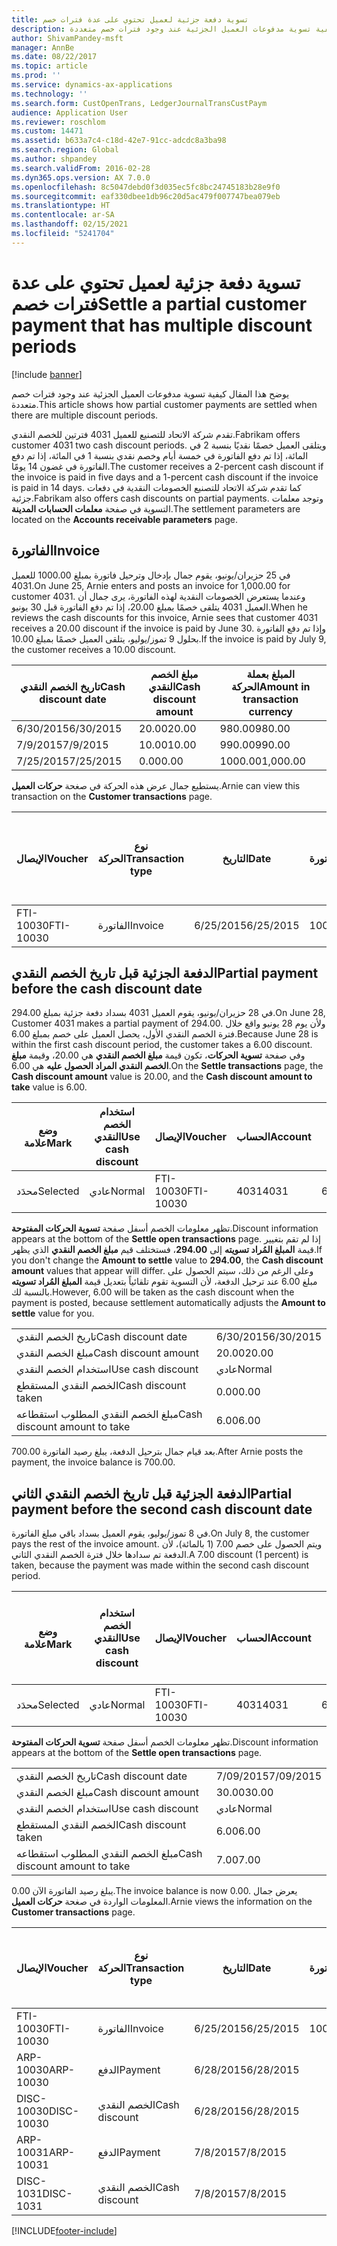 ```yaml
---
title: تسوية دفعة جزئية لعميل تحتوي على عدة فترات خصم
description: يوضح هذا المقال كيفية تسوية مدفوعات العميل الجزئية عند وجود فترات خصم متعددة.
author: ShivamPandey-msft
manager: AnnBe
ms.date: 08/22/2017
ms.topic: article
ms.prod: ''
ms.service: dynamics-ax-applications
ms.technology: ''
ms.search.form: CustOpenTrans, LedgerJournalTransCustPaym
audience: Application User
ms.reviewer: roschlom
ms.custom: 14471
ms.assetid: b633a7c4-c18d-42e7-91cc-adcdc8a3ba98
ms.search.region: Global
ms.author: shpandey
ms.search.validFrom: 2016-02-28
ms.dyn365.ops.version: AX 7.0.0
ms.openlocfilehash: 8c5047debd0f3d035ec5fc8bc24745183b28e9f0
ms.sourcegitcommit: eaf330dbee1db96c20d5ac479f007747bea079eb
ms.translationtype: HT
ms.contentlocale: ar-SA
ms.lasthandoff: 02/15/2021
ms.locfileid: "5241704"
---
```

# <a name="settle-a-partial-customer-payment-that-has-multiple-discount-periods"></a><span data-ttu-id="ae0de-103">تسوية دفعة جزئية لعميل تحتوي على عدة فترات خصم</span><span class="sxs-lookup"><span data-stu-id="ae0de-103">Settle a partial customer payment that has multiple discount periods</span></span>

[!include [banner](../includes/banner.md)]

<span data-ttu-id="ae0de-104">يوضح هذا المقال كيفية تسوية مدفوعات العميل الجزئية عند وجود فترات خصم متعددة.</span><span class="sxs-lookup"><span data-stu-id="ae0de-104">This article shows how partial customer payments are settled when there are multiple discount periods.</span></span>

<span data-ttu-id="ae0de-105">تقدم شركة الاتحاد للتصنيع للعميل 4031 فترتين للخصم النقدي.</span><span class="sxs-lookup"><span data-stu-id="ae0de-105">Fabrikam offers customer 4031 two cash discount periods.</span></span> <span data-ttu-id="ae0de-106">ويتلقى العميل خصمًا نقديًا بنسبة 2 في المائة، إذا تم دفع الفاتورة في خمسة أيام وخصم نقدي بنسبة 1 في المائة، إذا تم دفع الفاتورة في غضون 14 يومًا.</span><span class="sxs-lookup"><span data-stu-id="ae0de-106">The customer receives a 2-percent cash discount if the invoice is paid in five days and a 1-percent cash discount if the invoice is paid in 14 days.</span></span> <span data-ttu-id="ae0de-107">كما تقدم شركة الاتحاد للتصنيع الخصومات النقدية في دفعات جزئية.</span><span class="sxs-lookup"><span data-stu-id="ae0de-107">Fabrikam also offers cash discounts on partial payments.</span></span> <span data-ttu-id="ae0de-108">وتوجد معلمات التسوية في صفحة **معلمات الحسابات المدينة**.</span><span class="sxs-lookup"><span data-stu-id="ae0de-108">The settlement parameters are located on the **Accounts receivable parameters** page.</span></span>

## <a name="invoice"></a><span data-ttu-id="ae0de-109">الفاتورة</span><span class="sxs-lookup"><span data-stu-id="ae0de-109">Invoice</span></span>
<span data-ttu-id="ae0de-110">في 25 حزيران/يونيو، يقوم جمال بإدخال وترحيل فاتورة بمبلغ 1000.00 للعميل 4031.</span><span class="sxs-lookup"><span data-stu-id="ae0de-110">On June 25, Arnie enters and posts an invoice for 1,000.00 for customer 4031.</span></span> <span data-ttu-id="ae0de-111">وعندما يستعرض الخصومات النقدية لهذه الفاتورة، يرى جمال أن العميل 4031 يتلقى خصمًا بمبلغ 20.00، إذا تم دفع الفاتورة قبل 30 يونيو.</span><span class="sxs-lookup"><span data-stu-id="ae0de-111">When he reviews the cash discounts for this invoice, Arnie sees that customer 4031 receives a 20.00 discount if the invoice is paid by June 30.</span></span> <span data-ttu-id="ae0de-112">وإذا تم دفع الفاتورة بحلول 9 تموز/يوليو، يتلقى العميل خصمًا بمبلغ 10.00.‬</span><span class="sxs-lookup"><span data-stu-id="ae0de-112">If the invoice is paid by July 9, the customer receives a 10.00 discount.</span></span>

| <span data-ttu-id="ae0de-113">تاريخ الخصم النقدي</span><span class="sxs-lookup"><span data-stu-id="ae0de-113">Cash discount date</span></span> | <span data-ttu-id="ae0de-114">مبلغ الخصم النقدي</span><span class="sxs-lookup"><span data-stu-id="ae0de-114">Cash discount amount</span></span> | <span data-ttu-id="ae0de-115">المبلغ بعملة الحركة</span><span class="sxs-lookup"><span data-stu-id="ae0de-115">Amount in transaction currency</span></span> |
|--------------------|----------------------|--------------------------------|
| <span data-ttu-id="ae0de-116">6/30/2015</span><span class="sxs-lookup"><span data-stu-id="ae0de-116">6/30/2015</span></span>          | <span data-ttu-id="ae0de-117">20.00</span><span class="sxs-lookup"><span data-stu-id="ae0de-117">20.00</span></span>                | <span data-ttu-id="ae0de-118">980.00</span><span class="sxs-lookup"><span data-stu-id="ae0de-118">980.00</span></span>                         |
| <span data-ttu-id="ae0de-119">7/9/2015</span><span class="sxs-lookup"><span data-stu-id="ae0de-119">7/9/2015</span></span>           | <span data-ttu-id="ae0de-120">10.00</span><span class="sxs-lookup"><span data-stu-id="ae0de-120">10.00</span></span>                | <span data-ttu-id="ae0de-121">990.00</span><span class="sxs-lookup"><span data-stu-id="ae0de-121">990.00</span></span>                         |
| <span data-ttu-id="ae0de-122">7/25/2015</span><span class="sxs-lookup"><span data-stu-id="ae0de-122">7/25/2015</span></span>          | <span data-ttu-id="ae0de-123">0.00</span><span class="sxs-lookup"><span data-stu-id="ae0de-123">0.00</span></span>                 | <span data-ttu-id="ae0de-124">1000.00</span><span class="sxs-lookup"><span data-stu-id="ae0de-124">1,000.00</span></span>                       |

<span data-ttu-id="ae0de-125">يستطيع جمال عرض هذه الحركة في صغحة **حركات العميل**.</span><span class="sxs-lookup"><span data-stu-id="ae0de-125">Arnie can view this transaction on the **Customer transactions** page.</span></span>

| <span data-ttu-id="ae0de-126">الإيصال</span><span class="sxs-lookup"><span data-stu-id="ae0de-126">Voucher</span></span>   | <span data-ttu-id="ae0de-127">نوع الحركة</span><span class="sxs-lookup"><span data-stu-id="ae0de-127">Transaction type</span></span> | <span data-ttu-id="ae0de-128">التاريخ</span><span class="sxs-lookup"><span data-stu-id="ae0de-128">Date</span></span>      | <span data-ttu-id="ae0de-129">الفاتورة</span><span class="sxs-lookup"><span data-stu-id="ae0de-129">Invoice</span></span> | <span data-ttu-id="ae0de-130">المبلغ في خصم بعملة الحركة</span><span class="sxs-lookup"><span data-stu-id="ae0de-130">Amount in transaction currency debit</span></span> | <span data-ttu-id="ae0de-131">المبلغ في الائتمان بعملة الحركة</span><span class="sxs-lookup"><span data-stu-id="ae0de-131">Amount in transaction currency credit</span></span> | <span data-ttu-id="ae0de-132">الرصيد</span><span class="sxs-lookup"><span data-stu-id="ae0de-132">Balance</span></span>  | <span data-ttu-id="ae0de-133">عملة</span><span class="sxs-lookup"><span data-stu-id="ae0de-133">Currency</span></span> |
|-----------|------------------|-----------|---------|--------------------------------------|---------------------------------------|----------|----------|
| <span data-ttu-id="ae0de-134">FTI-10030</span><span class="sxs-lookup"><span data-stu-id="ae0de-134">FTI-10030</span></span> | <span data-ttu-id="ae0de-135">الفاتورة</span><span class="sxs-lookup"><span data-stu-id="ae0de-135">Invoice</span></span>          | <span data-ttu-id="ae0de-136">6/25/2015</span><span class="sxs-lookup"><span data-stu-id="ae0de-136">6/25/2015</span></span> | <span data-ttu-id="ae0de-137">10030</span><span class="sxs-lookup"><span data-stu-id="ae0de-137">10030</span></span>   | <span data-ttu-id="ae0de-138">1000.00</span><span class="sxs-lookup"><span data-stu-id="ae0de-138">1,000.00</span></span>                             |                                       | <span data-ttu-id="ae0de-139">1000.00</span><span class="sxs-lookup"><span data-stu-id="ae0de-139">1,000.00</span></span> | <span data-ttu-id="ae0de-140">دولار أمريكي</span><span class="sxs-lookup"><span data-stu-id="ae0de-140">USD</span></span>      |

## <a name="partial-payment-before-the-cash-discount-date"></a><span data-ttu-id="ae0de-141">الدفعة الجزئية قبل تاريخ الخصم النقدي</span><span class="sxs-lookup"><span data-stu-id="ae0de-141">Partial payment before the cash discount date</span></span>
<span data-ttu-id="ae0de-142">في 28 حزيران/يونيو، يقوم العميل 4031 بسداد دفعة جزئية بمبلغ 294.00.</span><span class="sxs-lookup"><span data-stu-id="ae0de-142">On June 28, Customer 4031 makes a partial payment of 294.00.</span></span> <span data-ttu-id="ae0de-143">ولأن يوم 28 يونيو واقع خلال فترة الخصم النقدي الأول، يحصل العميل على خصم بمبلغ 6.00.</span><span class="sxs-lookup"><span data-stu-id="ae0de-143">Because June 28 is within the first cash discount period, the customer takes a 6.00 discount.</span></span> <span data-ttu-id="ae0de-144">وفي صفحة **تسوية الحركات**، تكون قيمة **مبلغ الخصم النقدي** هي 20.00، وقيمة **مبلغ الخصم النقدي المراد الحصول عليه** هي 6.00.</span><span class="sxs-lookup"><span data-stu-id="ae0de-144">On the **Settle transactions** page, the **Cash discount amount** value is 20.00, and the **Cash discount amount to take** value is 6.00.</span></span>

| <span data-ttu-id="ae0de-145">وضع علامة</span><span class="sxs-lookup"><span data-stu-id="ae0de-145">Mark</span></span>     | <span data-ttu-id="ae0de-146">استخدام الخصم النقدي</span><span class="sxs-lookup"><span data-stu-id="ae0de-146">Use cash discount</span></span> | <span data-ttu-id="ae0de-147">الإيصال</span><span class="sxs-lookup"><span data-stu-id="ae0de-147">Voucher</span></span>   | <span data-ttu-id="ae0de-148">الحساب</span><span class="sxs-lookup"><span data-stu-id="ae0de-148">Account</span></span> | <span data-ttu-id="ae0de-149">التاريخ</span><span class="sxs-lookup"><span data-stu-id="ae0de-149">Date</span></span>      | <span data-ttu-id="ae0de-150">تاريخ الاستحقاق</span><span class="sxs-lookup"><span data-stu-id="ae0de-150">Due date</span></span>  | <span data-ttu-id="ae0de-151">الفاتورة</span><span class="sxs-lookup"><span data-stu-id="ae0de-151">Invoice</span></span> | <span data-ttu-id="ae0de-152">المبلغ بعملة الحركة</span><span class="sxs-lookup"><span data-stu-id="ae0de-152">Amount in transaction currency</span></span> | <span data-ttu-id="ae0de-153">عملة</span><span class="sxs-lookup"><span data-stu-id="ae0de-153">Currency</span></span> | <span data-ttu-id="ae0de-154">المبلغ المراد تسويته</span><span class="sxs-lookup"><span data-stu-id="ae0de-154">Amount to settle</span></span> |
|----------|-------------------|-----------|---------|-----------|-----------|---------|--------------------------------|----------|------------------|
| <span data-ttu-id="ae0de-155">محدَد</span><span class="sxs-lookup"><span data-stu-id="ae0de-155">Selected</span></span> | <span data-ttu-id="ae0de-156">عادي</span><span class="sxs-lookup"><span data-stu-id="ae0de-156">Normal</span></span>            | <span data-ttu-id="ae0de-157">FTI-10030</span><span class="sxs-lookup"><span data-stu-id="ae0de-157">FTI-10030</span></span> | <span data-ttu-id="ae0de-158">4031</span><span class="sxs-lookup"><span data-stu-id="ae0de-158">4031</span></span>    | <span data-ttu-id="ae0de-159">6/25/2015</span><span class="sxs-lookup"><span data-stu-id="ae0de-159">6/25/2015</span></span> | <span data-ttu-id="ae0de-160">7/25/2015</span><span class="sxs-lookup"><span data-stu-id="ae0de-160">7/25/2015</span></span> | <span data-ttu-id="ae0de-161">10030</span><span class="sxs-lookup"><span data-stu-id="ae0de-161">10030</span></span>   | <span data-ttu-id="ae0de-162">1000.00</span><span class="sxs-lookup"><span data-stu-id="ae0de-162">1,000.00</span></span>                       | <span data-ttu-id="ae0de-163">دولار أمريكي</span><span class="sxs-lookup"><span data-stu-id="ae0de-163">USD</span></span>      | <span data-ttu-id="ae0de-164">294.00</span><span class="sxs-lookup"><span data-stu-id="ae0de-164">294.00</span></span>           |

<span data-ttu-id="ae0de-165">تظهر معلومات الخصم أسفل صفحة **تسوية الحركات المفتوحة**.</span><span class="sxs-lookup"><span data-stu-id="ae0de-165">Discount information appears at the bottom of the **Settle open transactions** page.</span></span> <span data-ttu-id="ae0de-166">إذا لم تقم بتغيير قيمة **المبلغ المُراد تسويته** إلى **294.00**، فستختلف قيم **مبلغ الخصم النقدي** الذي يظهر.</span><span class="sxs-lookup"><span data-stu-id="ae0de-166">If you don't change the **Amount to settle** value to **294.00**, the **Cash discount amount** values that appear will differ.</span></span> <span data-ttu-id="ae0de-167">وعلى الرغم من ذلك، سيتم الحصول على مبلغ 6.00 عند ترحيل الدفعة، لأن التسوية تقوم تلقائياً بتعديل قيمة **المبلغ المُراد تسويته** بالنسبة لك.</span><span class="sxs-lookup"><span data-stu-id="ae0de-167">However, 6.00 will be taken as the cash discount when the payment is posted, because settlement automatically adjusts the **Amount to settle** value for you.</span></span>

|                              |           |
|------------------------------|-----------|
| <span data-ttu-id="ae0de-168">تاريخ الخصم النقدي</span><span class="sxs-lookup"><span data-stu-id="ae0de-168">Cash discount date</span></span>           | <span data-ttu-id="ae0de-169">6/30/2015</span><span class="sxs-lookup"><span data-stu-id="ae0de-169">6/30/2015</span></span> |
| <span data-ttu-id="ae0de-170">مبلغ الخصم النقدي</span><span class="sxs-lookup"><span data-stu-id="ae0de-170">Cash discount amount</span></span>         | <span data-ttu-id="ae0de-171">20.00</span><span class="sxs-lookup"><span data-stu-id="ae0de-171">20.00</span></span>     |
| <span data-ttu-id="ae0de-172">استخدام الخصم النقدي</span><span class="sxs-lookup"><span data-stu-id="ae0de-172">Use cash discount</span></span>            | <span data-ttu-id="ae0de-173">عادي</span><span class="sxs-lookup"><span data-stu-id="ae0de-173">Normal</span></span>    |
| <span data-ttu-id="ae0de-174">الخصم النقدي المستقطع</span><span class="sxs-lookup"><span data-stu-id="ae0de-174">Cash discount taken</span></span>          | <span data-ttu-id="ae0de-175">0.00</span><span class="sxs-lookup"><span data-stu-id="ae0de-175">0.00</span></span>      |
| <span data-ttu-id="ae0de-176">مبلغ الخصم النقدي المطلوب استقطاعه</span><span class="sxs-lookup"><span data-stu-id="ae0de-176">Cash discount amount to take</span></span> | <span data-ttu-id="ae0de-177">6.00</span><span class="sxs-lookup"><span data-stu-id="ae0de-177">6.00</span></span>      |

<span data-ttu-id="ae0de-178">بعد قيام جمال بترحيل الدفعة، يبلغ رصيد الفاتورة 700.00.</span><span class="sxs-lookup"><span data-stu-id="ae0de-178">After Arnie posts the payment, the invoice balance is 700.00.</span></span>

## <a name="partial-payment-before-the-second-cash-discount-date"></a><span data-ttu-id="ae0de-179">الدفعة الجزئية قبل تاريخ الخصم النقدي الثاني</span><span class="sxs-lookup"><span data-stu-id="ae0de-179">Partial payment before the second cash discount date</span></span>
<span data-ttu-id="ae0de-180">في 8 تموز/يوليو، يقوم العميل بسداد باقي مبلغ الفاتورة.</span><span class="sxs-lookup"><span data-stu-id="ae0de-180">On July 8, the customer pays the rest of the invoice amount.</span></span> <span data-ttu-id="ae0de-181">ويتم الحصول على خصم 7.00 (1 بالمائة)، لأن الدفعة تم سدادها خلال فترة الخصم النقدي الثاني.</span><span class="sxs-lookup"><span data-stu-id="ae0de-181">A 7.00 discount (1 percent) is taken, because the payment was made within the second cash discount period.</span></span>

| <span data-ttu-id="ae0de-182">وضع علامة</span><span class="sxs-lookup"><span data-stu-id="ae0de-182">Mark</span></span>     | <span data-ttu-id="ae0de-183">استخدام الخصم النقدي</span><span class="sxs-lookup"><span data-stu-id="ae0de-183">Use cash discount</span></span> | <span data-ttu-id="ae0de-184">الإيصال</span><span class="sxs-lookup"><span data-stu-id="ae0de-184">Voucher</span></span>   | <span data-ttu-id="ae0de-185">الحساب</span><span class="sxs-lookup"><span data-stu-id="ae0de-185">Account</span></span> | <span data-ttu-id="ae0de-186">التاريخ</span><span class="sxs-lookup"><span data-stu-id="ae0de-186">Date</span></span>      | <span data-ttu-id="ae0de-187">تاريخ الاستحقاق</span><span class="sxs-lookup"><span data-stu-id="ae0de-187">Due date</span></span>  | <span data-ttu-id="ae0de-188">الفاتورة</span><span class="sxs-lookup"><span data-stu-id="ae0de-188">Invoice</span></span> | <span data-ttu-id="ae0de-189">المبلغ في خصم بعملة الحركة</span><span class="sxs-lookup"><span data-stu-id="ae0de-189">Amount in transaction currency debit</span></span> | <span data-ttu-id="ae0de-190">المبلغ في الائتمان بعملة الحركة</span><span class="sxs-lookup"><span data-stu-id="ae0de-190">Amount in transaction currency credit</span></span> | <span data-ttu-id="ae0de-191">عملة</span><span class="sxs-lookup"><span data-stu-id="ae0de-191">Currency</span></span> | <span data-ttu-id="ae0de-192">المبلغ المراد تسويته</span><span class="sxs-lookup"><span data-stu-id="ae0de-192">Amount to settle</span></span> |
|----------|-------------------|-----------|---------|-----------|-----------|---------|--------------------------------------|---------------------------------------|----------|------------------|
| <span data-ttu-id="ae0de-193">محدَد</span><span class="sxs-lookup"><span data-stu-id="ae0de-193">Selected</span></span> | <span data-ttu-id="ae0de-194">عادي</span><span class="sxs-lookup"><span data-stu-id="ae0de-194">Normal</span></span>            | <span data-ttu-id="ae0de-195">FTI-10030</span><span class="sxs-lookup"><span data-stu-id="ae0de-195">FTI-10030</span></span> | <span data-ttu-id="ae0de-196">4031</span><span class="sxs-lookup"><span data-stu-id="ae0de-196">4031</span></span>    | <span data-ttu-id="ae0de-197">6/25/2015</span><span class="sxs-lookup"><span data-stu-id="ae0de-197">6/25/2015</span></span> | <span data-ttu-id="ae0de-198">7/25/2015</span><span class="sxs-lookup"><span data-stu-id="ae0de-198">7/25/2015</span></span> | <span data-ttu-id="ae0de-199">10030</span><span class="sxs-lookup"><span data-stu-id="ae0de-199">10030</span></span>   | <span data-ttu-id="ae0de-200">700.00</span><span class="sxs-lookup"><span data-stu-id="ae0de-200">700.00</span></span>                               |                                       | <span data-ttu-id="ae0de-201">دولار أمريكي</span><span class="sxs-lookup"><span data-stu-id="ae0de-201">USD</span></span>      | <span data-ttu-id="ae0de-202">693.00</span><span class="sxs-lookup"><span data-stu-id="ae0de-202">693.00</span></span>           |

<span data-ttu-id="ae0de-203">تظهر معلومات الخصم أسفل صفحة **تسوية الحركات المفتوحة**.</span><span class="sxs-lookup"><span data-stu-id="ae0de-203">Discount information appears at the bottom of the **Settle open transactions** page.</span></span>

|                              |           |
|------------------------------|-----------|
| <span data-ttu-id="ae0de-204">تاريخ الخصم النقدي</span><span class="sxs-lookup"><span data-stu-id="ae0de-204">Cash discount date</span></span>           | <span data-ttu-id="ae0de-205">7/09/2015</span><span class="sxs-lookup"><span data-stu-id="ae0de-205">7/09/2015</span></span> |
| <span data-ttu-id="ae0de-206">مبلغ الخصم النقدي</span><span class="sxs-lookup"><span data-stu-id="ae0de-206">Cash discount amount</span></span>         | <span data-ttu-id="ae0de-207">30.00</span><span class="sxs-lookup"><span data-stu-id="ae0de-207">30.00</span></span>     |
| <span data-ttu-id="ae0de-208">استخدام الخصم النقدي</span><span class="sxs-lookup"><span data-stu-id="ae0de-208">Use cash discount</span></span>            | <span data-ttu-id="ae0de-209">عادي</span><span class="sxs-lookup"><span data-stu-id="ae0de-209">Normal</span></span>    |
| <span data-ttu-id="ae0de-210">الخصم النقدي المستقطع</span><span class="sxs-lookup"><span data-stu-id="ae0de-210">Cash discount taken</span></span>          | <span data-ttu-id="ae0de-211">6.00</span><span class="sxs-lookup"><span data-stu-id="ae0de-211">6.00</span></span>      |
| <span data-ttu-id="ae0de-212">مبلغ الخصم النقدي المطلوب استقطاعه</span><span class="sxs-lookup"><span data-stu-id="ae0de-212">Cash discount amount to take</span></span> | <span data-ttu-id="ae0de-213">7.00</span><span class="sxs-lookup"><span data-stu-id="ae0de-213">7.00</span></span>      |

<span data-ttu-id="ae0de-214">يبلغ رصيد الفاتورة الآن 0.00.</span><span class="sxs-lookup"><span data-stu-id="ae0de-214">The invoice balance is now 0.00.</span></span> <span data-ttu-id="ae0de-215">يعرض جمال المعلومات الواردة في صغحة **حركات العميل**.</span><span class="sxs-lookup"><span data-stu-id="ae0de-215">Arnie views the information on the **Customer transactions** page.</span></span>

| <span data-ttu-id="ae0de-216">الإيصال</span><span class="sxs-lookup"><span data-stu-id="ae0de-216">Voucher</span></span>    | <span data-ttu-id="ae0de-217">نوع الحركة</span><span class="sxs-lookup"><span data-stu-id="ae0de-217">Transaction type</span></span> | <span data-ttu-id="ae0de-218">التاريخ</span><span class="sxs-lookup"><span data-stu-id="ae0de-218">Date</span></span>      | <span data-ttu-id="ae0de-219">الفاتورة</span><span class="sxs-lookup"><span data-stu-id="ae0de-219">Invoice</span></span> | <span data-ttu-id="ae0de-220">المبلغ في خصم بعملة الحركة</span><span class="sxs-lookup"><span data-stu-id="ae0de-220">Amount in transaction currency debit</span></span> | <span data-ttu-id="ae0de-221">المبلغ في الائتمان بعملة الحركة</span><span class="sxs-lookup"><span data-stu-id="ae0de-221">Amount in transaction currency credit</span></span> | <span data-ttu-id="ae0de-222">الرصيد</span><span class="sxs-lookup"><span data-stu-id="ae0de-222">Balance</span></span> | <span data-ttu-id="ae0de-223">عملة</span><span class="sxs-lookup"><span data-stu-id="ae0de-223">Currency</span></span> |
|------------|------------------|-----------|---------|--------------------------------------|---------------------------------------|---------|----------|
| <span data-ttu-id="ae0de-224">FTI-10030</span><span class="sxs-lookup"><span data-stu-id="ae0de-224">FTI-10030</span></span>  | <span data-ttu-id="ae0de-225">الفاتورة</span><span class="sxs-lookup"><span data-stu-id="ae0de-225">Invoice</span></span>          | <span data-ttu-id="ae0de-226">6/25/2015</span><span class="sxs-lookup"><span data-stu-id="ae0de-226">6/25/2015</span></span> | <span data-ttu-id="ae0de-227">10030</span><span class="sxs-lookup"><span data-stu-id="ae0de-227">10030</span></span>   | <span data-ttu-id="ae0de-228">1000.00</span><span class="sxs-lookup"><span data-stu-id="ae0de-228">1,000.00</span></span>                             |                                       | <span data-ttu-id="ae0de-229">0.00</span><span class="sxs-lookup"><span data-stu-id="ae0de-229">0.00</span></span>    | <span data-ttu-id="ae0de-230">دولار أمريكي</span><span class="sxs-lookup"><span data-stu-id="ae0de-230">USD</span></span>      |
| <span data-ttu-id="ae0de-231">ARP-10030</span><span class="sxs-lookup"><span data-stu-id="ae0de-231">ARP-10030</span></span>  |  <span data-ttu-id="ae0de-232">الدفع</span><span class="sxs-lookup"><span data-stu-id="ae0de-232">Payment</span></span>         | <span data-ttu-id="ae0de-233">6/28/2015</span><span class="sxs-lookup"><span data-stu-id="ae0de-233">6/28/2015</span></span> |         |                                      | <span data-ttu-id="ae0de-234">294.00</span><span class="sxs-lookup"><span data-stu-id="ae0de-234">294.00</span></span>                                | <span data-ttu-id="ae0de-235">0.00</span><span class="sxs-lookup"><span data-stu-id="ae0de-235">0.00</span></span>    | <span data-ttu-id="ae0de-236">دولار أمريكي</span><span class="sxs-lookup"><span data-stu-id="ae0de-236">USD</span></span>      |
| <span data-ttu-id="ae0de-237">DISC-10030</span><span class="sxs-lookup"><span data-stu-id="ae0de-237">DISC-10030</span></span> |  <span data-ttu-id="ae0de-238">الخصم النقدي</span><span class="sxs-lookup"><span data-stu-id="ae0de-238">Cash discount</span></span>   | <span data-ttu-id="ae0de-239">6/28/2015</span><span class="sxs-lookup"><span data-stu-id="ae0de-239">6/28/2015</span></span> |         |                                      | <span data-ttu-id="ae0de-240">6.00</span><span class="sxs-lookup"><span data-stu-id="ae0de-240">6.00</span></span>                                  | <span data-ttu-id="ae0de-241">0.00</span><span class="sxs-lookup"><span data-stu-id="ae0de-241">0.00</span></span>    | <span data-ttu-id="ae0de-242">دولار أمريكي</span><span class="sxs-lookup"><span data-stu-id="ae0de-242">USD</span></span>      |
| <span data-ttu-id="ae0de-243">ARP-10031</span><span class="sxs-lookup"><span data-stu-id="ae0de-243">ARP-10031</span></span>  |  <span data-ttu-id="ae0de-244">الدفع</span><span class="sxs-lookup"><span data-stu-id="ae0de-244">Payment</span></span>         | <span data-ttu-id="ae0de-245">7/8/2015</span><span class="sxs-lookup"><span data-stu-id="ae0de-245">7/8/2015</span></span>  |         |                                      | <span data-ttu-id="ae0de-246">693.00</span><span class="sxs-lookup"><span data-stu-id="ae0de-246">693.00</span></span>                                | <span data-ttu-id="ae0de-247">0.00</span><span class="sxs-lookup"><span data-stu-id="ae0de-247">0.00</span></span>    | <span data-ttu-id="ae0de-248">دولار أمريكي</span><span class="sxs-lookup"><span data-stu-id="ae0de-248">USD</span></span>      |
| <span data-ttu-id="ae0de-249">DISC-1031</span><span class="sxs-lookup"><span data-stu-id="ae0de-249">DISC-1031</span></span>  |  <span data-ttu-id="ae0de-250">الخصم النقدي</span><span class="sxs-lookup"><span data-stu-id="ae0de-250">Cash discount</span></span>   | <span data-ttu-id="ae0de-251">7/8/2015</span><span class="sxs-lookup"><span data-stu-id="ae0de-251">7/8/2015</span></span>  |         |                                      | <span data-ttu-id="ae0de-252">7.00</span><span class="sxs-lookup"><span data-stu-id="ae0de-252">7.00</span></span>                                  | <span data-ttu-id="ae0de-253">0.00</span><span class="sxs-lookup"><span data-stu-id="ae0de-253">0.00</span></span>    | <span data-ttu-id="ae0de-254">دولار أمريكي</span><span class="sxs-lookup"><span data-stu-id="ae0de-254">USD</span></span>      |







[!INCLUDE[footer-include](../../includes/footer-banner.md)]